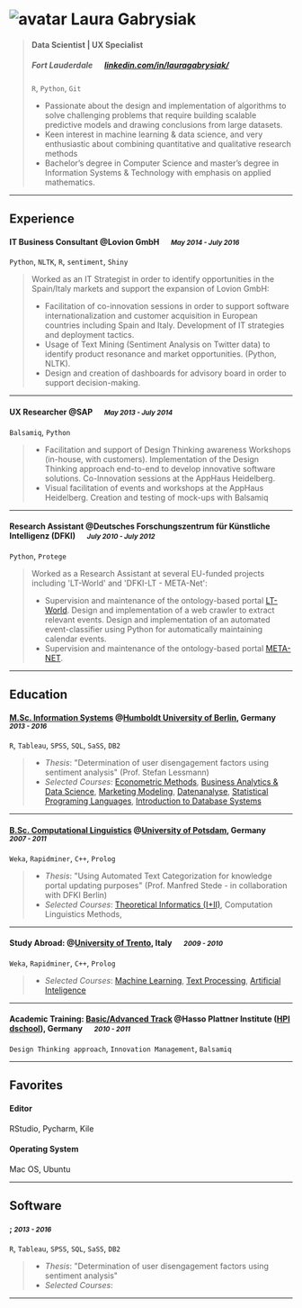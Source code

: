 # ![avatar](https://docs.google.com/drawings/d/1-Kwd0xH225RCijzy1yjX0tV_VZk42B7hGxTxd8UrpiE/pub?w=263&h=263) Laura Gabrysiak

> #### Data Scientist | UX Specialist
> #####  Fort Lauderdale &emsp; [linkedin.com/in/lauragabrysiak/][homepage]
> `R`, `Python`, `Git`
> - Passionate about the design and implementation of algorithms to solve
> challenging problems that require building scalable predictive models
> and drawing conclusions from large datasets.
> - Keen interest in machine learning & data science, and very enthusiastic about combining quantitative and qualitative research methods
> - Bachelor’s degree in Computer Science and master’s degree in Information Systems & Technology with emphasis on applied mathematics.


---
## Experience
####  IT Business Consultant @Lovion GmbH &emsp; <small>*May 2014 - July 2016*</small>
`Python`, `NLTK`, `R`, `sentiment`, `Shiny`
> Worked as an IT Strategist in order to identify opportunities in the Spain/Italy markets and support the
> expansion of Lovion GmbH:
> - Facilitation of co-innovation sessions in order to support software internationalization and customer acquisition in European countries including Spain and Italy. Development of IT strategies and deployment tactics.
> - Usage of Text Mining (Sentiment Analysis on Twitter data) to identify product resonance and market opportunities. (Python, NLTK).
> - Design and creation of dashboards for advisory board in order to support decision-making.

---
#### UX Researcher @SAP &emsp; <small>*May 2013 - July 2014*</small>
`Balsamiq`, `Python`
> 
> - Facilitation and support of Design Thinking awareness Workshops (in-house, with customers). Implementation of the Design Thinking approach end-to-end to develop innovative software solutions.
> Co-Innovation sessions at the AppHaus Heidelberg.
> - Visual facilitation of events and workshops at the AppHaus Heidelberg. Creation and testing of mock-ups with Balsamiq

---
#### Research Assistant @Deutsches Forschungszentrum für Künstliche Intelligenz (DFKI) &emsp; <small>*July 2010 - July 2012*</small>
`Python`, `Protege`
> Worked as a Research Assistant at several EU-funded projects including 'LT-World' and 'DFKI-LT - META-Net':
> - Supervision and maintenance of the ontology-based portal [LT-World](http://www.lt-world.org/). Design and implementation of a web crawler to extract relevant events. Design and implementation of an automated event-classifier using Python for automatically maintaining calendar events.
> - Supervision and maintenance of the ontology-based portal [META-NET](http://www.meta-net.eu/).

---
## Education
#### [M.Sc. Information Systems](https://www.wiwi.hu-berlin.de/en/professuren/quantitativ/wi/lehre/masterprogramm) @[Humboldt University of Berlin](https://www.hu-berlin.de/en/), Germany &emsp; <small>*2013 - 2016*</small>
`R`, `Tableau`, `SPSS`, `SQL`, `SaSS`, `DB2`
> - _Thesis_: "Determination of user disengagement factors using sentiment analysis" (Prof. Stefan Lessmann)
> - _Selected Courses_: [Econometric Methods](https://www.wiwi.hu-berlin.de/de/professuren/quantitativ/oe/teaching/winter1617/econometric-methods/econometric-methods), [Business Analytics & Data Science](https://www.wiwi.hu-berlin.de/en/professuren/quantitativ/wi/lehre/mwi/business-analytics-data-science), [Marketing Modeling](https://www.wiwi.hu-berlin.de/en/professuren/bwl/marketing/teaching-1/master-program/advanced-marketing-modelling-1), [Datenanalyse](https://www.wiwi.hu-berlin.de/de/professuren/quantitativ/statistik/Teaching_Moodle/to_be_deleted/ss14/57612), [Statistical Programing Languages](https://www.wiwi.hu-berlin.de/de/professuren/quantitativ/statistik/Teaching_Moodle/ws1112/17867), [Introduction to Database Systems](http://www.dbis.informatik.hu-berlin.de/?id=330)

---
#### [B.Sc. Computational Linguistics](https://www.uni-potsdam.de/studium/studienangebot/bachelor/ein-fach-bachelor/computerlinguistik.html) @[University of Potsdam](http://www.uni-potsdam.de/), Germany &emsp; <small>*2007 - 2011*</small>
`Weka`, `Rapidminer`, `C++`, `Prolog`
> - _Thesis_: "Using Automated Text Categorization for knowledge portal updating
> purposes" (Prof. Manfred Stede - in collaboration with DFKI Berlin)
> - _Selected Courses_: [Theoretical Informatics (I+II)](http://apache.cs.uni-potsdam.de/de/profs/ifi/theorie/lehre/ws1213/ti1-ws1213), Computation Linguistics Methods, 

---
#### Study Abroad: @[University of Trento](http://www.unitn.it/en), Italy &emsp; <small>*2009 - 2010*</small>
`Weka`, `Rapidminer`, `C++`, `Prolog`
> - _Selected Courses_: [Machine Learning](https://www.esse3.unitn.it/AttivitaDidatticaContestualizzata.do;jsessionid=583790860A699FC59450AA2C9283DB87.jvm_unitn10?cds_id=10117&pds_id=10000&sel_pds_id=10000&aa_ord_id=2008&aa_off_id=2009&ad_id=87830), [Text Processing](https://www.esse3.unitn.it/Guide/PaginaADContest.do;jsessionid=270A59DA1E6DBE9991CDF39BF12B775B.esse3-unitn-prod-05?ad_cont_id=10168*88986*2012*2011*10001&ANNO_ACCADEMICO=2012), [Artificial Inteligence](https://www.esse3.unitn.it/Guide/PaginaADErogata.do;jsessionid=270A59DA1E6DBE9991CDF39BF12B775B.esse3-unitn-prod-05?cod_lingua=eng&ad_er_id=2012*N0*N0*S2*28692*88778&ANNO_ACCADEMICO=2012&mostra_percorsi=S)   


---
#### Academic Training: [Basic/Advanced Track](https://hpi.de/en/school-of-design-thinking/for-students/general-information.html) @Hasso Plattner Institute ([HPI dschool](https://hpi.de/en/school-of-design-thinking.html)), Germany &emsp; <small>*2010 - 2011*</small>
`Design Thinking approach`, `Innovation Management`, `Balsamiq`

---
## Favorites
#### Editor
RStudio, Pycharm, Kile
#### Operating System
Mac OS, Ubuntu

---
## Software
#### ; <small>*2013 - 2016*</small>
`R`, `Tableau`, `SPSS`, `SQL`, `SaSS`, `DB2`
> - _Thesis_: "Determination of user disengagement factors using sentiment analysis"
> - _Selected Courses_: 

---
[avatar]: http://linkedin.com/in/lauragabrysiak/
[homepage]: http://linkedin.com/in/lauragabrysiak/
